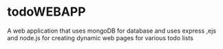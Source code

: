 # todoWEBAPP
A web application that uses mongoDB for database and uses express ,ejs and node.js for creating dynamic web pages for various todo lists
